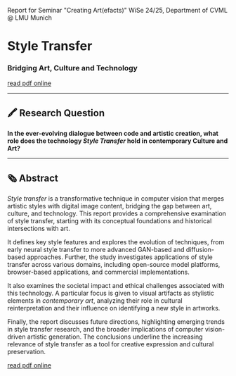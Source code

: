 Report for Seminar "Creating Art(efacts)" WiSe 24/25, Department of CVML @ LMU Munich

# **Style Transfer**  
### **Bridging Art, Culture and Technology**

[read pdf online](https://leahkawka.github.io/style-transfer-in-contemporary-art/)

---

## 🖍️ Research Question

**In the ever-evolving dialogue between code and artistic creation, what role does the technology _Style Transfer_ hold in contemporary Culture and Art?**

---

## 🗞️ Abstract

_Style transfer_ is a transformative technique in computer vision that merges artistic styles with digital image content, bridging the gap between art, culture, and technology. This report provides a comprehensive examination of style transfer, starting with its conceptual foundations and historical intersections with art.

It defines key style features and explores the evolution of techniques, from early neural style transfer to more advanced GAN-based and diffusion-based approaches. Further, the study investigates applications of style transfer across various domains, including open-source model platforms, browser-based applications, and commercial implementations.

It also examines the societal impact and ethical challenges associated with this technology. A particular focus is given to visual artifacts as stylistic elements in _contemporary art_, analyzing their role in cultural reinterpretation and their influence on identifying a new style in artworks.

Finally, the report discusses future directions, highlighting emerging trends in style transfer research, and the broader implications of computer vision-driven artistic generation. The conclusions underline the increasing relevance of style transfer as a tool for creative expression and cultural preservation.

[read pdf online](https://leahkawka.github.io/style-transfer-in-contemporary-art/)
